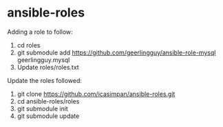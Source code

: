 # ansible-roles

Adding a role to follow:

1. cd roles
2. git submodule add https://github.com/geerlingguy/ansible-role-mysql geerlingguy.mysql
3. Update roles/roles.txt

Update the roles followed:
1. git clone https://github.com/icasimpan/ansible-roles.git
2. cd ansible-roles/roles
3. git submodule init
4. git submodule update

